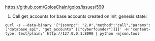 https://github.com/GolosChain/golos/issues/599

1. Call get_accounts for base accounts created on init_genesis state:
```
curl -s --data-binary '{"jsonrpc": "2.0","method":"call","params":["database_api", "get_accounts" [["cyberfounder"]]]}' -H 'content-type: text/plain;' http://127.0.0.1:8090 | python -mjson.tool
```
